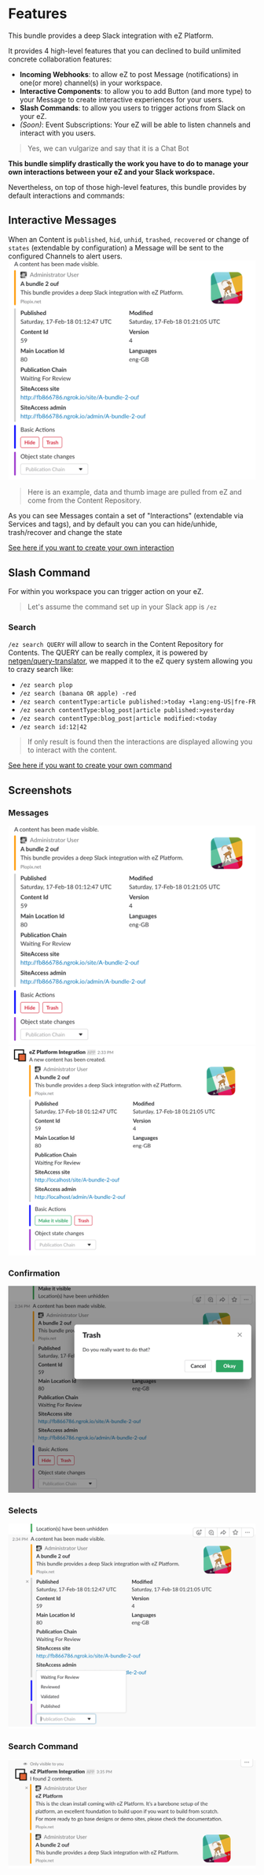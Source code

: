 # Features

This bundle provides a deep Slack integration with eZ Platform.

It provides 4 high-level features that you can declined to build unlimited concrete collaboration features:

- **Incoming Webhooks**: to allow eZ to post Message (notifications) in one(or more) channel(s) in your workspace.
- **Interactive Components**: to allow you to add Button (and more type) to your Message to create interactive 
experiences for your users.
- **Slash Commands**: to allow you users to trigger actions from Slack on your eZ.
- _(Soon)_: Event Subscriptions: Your eZ will be able to listen channels and interact with you users.

> Yes, we can vulgarize and say that it is a Chat Bot

**This bundle simplify drastically the work you have to do to manage your own interactions between your eZ and your Slack 
workspace.**

Nevertheless, on top of those high-level features, this bundle provides by default interactions and commands:

## Interactive Messages 

When an Content is `published`, `hid`, `unhid`, `trashed`, `recovered` or change of `states` (extendable by 
configuration) a Message will be sent to the configured Channels to alert users.
![Message1]

> Here is an example, data and thumb image are pulled from eZ and come from the Content Repository.

As you can see Messages contain a set of "Interactions" (extendable via Services and tags), and by default you can you 
can hide/unhide, trash/recover and change the state 

[See here if you want to create your own interaction](TODO)


## Slash Command

For within you workspace you can trigger action on your eZ.

> Let's assume the command set up in your Slack app is `/ez`

### Search

`/ez search QUERY` will allow to search in the Content Repository for Contents. The QUERY can be really complex, it is
powered by [netgen/query-translator](https://github.com/netgen/query-translator), we mapped it to the eZ query system
allowing you to crazy search like:

- `/ez search plop`
- `/ez search (banana OR apple) -red`
- `/ez search contentType:article published:>today +lang:eng-US|fre-FR`
- `/ez search contentType:blog_post|article published:>yesterday`
- `/ez search contentType:blog_post|article modified:<today`
- `/ez search id:12|42`

> If only result is found then the interactions are displayed allowing you to interact with the content.


[See here if you want to create your own command](TODO)

## Screenshots

### Messages

![Message1]
![Message2]

### Confirmation

![Confirmation]

### Selects
![PublicationChain]

### Search Command
![Search]



[Confirmation]: images/Confirmation.png
[Message1]: images/Message1.png
[Message2]: images/Message2.png
[PublicationChain]: images/PublicationChain.png
[Search]: images/search.png
[Doc-Commands]: images/Commands.png
[Doc-Interactions]: images/Interactions.png
[Doc-Models]: images/Models.png
